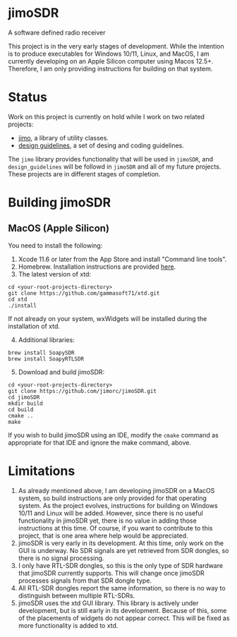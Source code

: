 # jimoSDR
A software defined radio receiver

This project is in the very early stages of development. While the
intention is to produce executables for Windows 10/11, Linux, and MacOS,
I am currently developing on an Apple Silicon computer using Macos 12.5+.
Therefore, I am only providing instructions for building on that system.

# Status
Work on this project is currently on hold while I work on two related projects:
* [jimo](https://github.com/jimorc/jimo), a library of utility classes.
* [design guidelines](https://github.com/jimorc/design_guidelines), a set of desing and coding guidelines.

The `jimo` library provides functionality that will be used in `jimoSDR`, and `design_guidelines` will be followd in `jimoSDR` and all of
my future projects. These projects are in different stages of completion.

# Building jimoSDR

## MacOS (Apple Silicon)
You need to install the following:

1. Xcode 11.6 or later from the App Store and install "Command line tools".
2. Homebrew. Installation instructions are provided [here](https://docs.brew.sh/Installation).
3. The latest version of xtd:
```
cd <your-root-projects-directory>
git clone https://github.com/gammasoft71/xtd.git
cd xtd
./install
```
If not already on your system, wxWidgets will be installed during the installation of xtd.

4. Additional libraries:
 ```
brew install SoapySDR
brew install SoapyRTLSDR
```

5. Download and build jimoSDR:
```
cd <your-root-projects-directory>
git clone https://github.com/jimorc/jimoSDR.git
cd jimoSDR
mkdir build
cd build
cmake ..
make
```
If you wish to build jimoSDR using an IDE, modify the <code>cmake</code>
command as appropriate for that IDE and ignore the make command, above.

# Limitations
1. As already mentioned above, I am developing jimoSDR on a MacOS system, so build instructions
are only provided for that operating system. As the project evolves, instructions for building on
Windows 10/11 and Linux will be added. However, since there is no useful functionality in jimoSDR
yet, there is no value in adding those instructions at this time. Of course, if you want to
contribute to this project, that is one area where help would be appreciated.
1. jimoSDR is very early in its development. At this time, only work on the GUI is underway.
No SDR signals are yet retrieved from SDR dongles, so there is no signal processing.
1. I only have RTL-SDR dongles, so this is the only type of SDR hardware that jimoSDR currently
supports. This will change once jimoSDR processes signals from that SDR dongle type.
1. All RTL-SDR dongles report the same information, so there is no way to distinguish between
multiple RTL-SDRs.
1. jimoSDR uses the xtd GUI library. This library is actively under development, but is still
early in its development. Because of this, some of the placements of widgets do not appear
correct. This will be fixed as more functionality is added to xtd.

